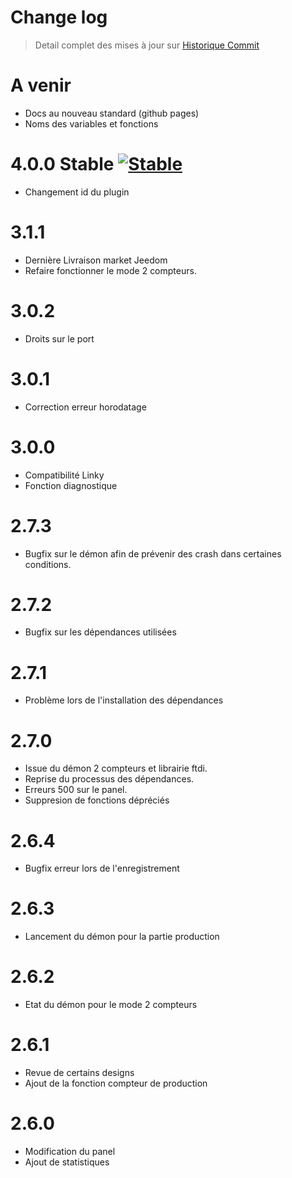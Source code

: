 Change log
==========

> Detail complet des mises à jour sur [Historique
> Commit](https://github.com/NextDom/plugin-teleinfo/commits/master)

A venir
=====
- Docs au nouveau standard (github pages)
- Noms des variables et fonctions

4.0.0 Stable [![Stable](https://img.shields.io/badge/version-stable-brightgreen.svg?longCache=true&style=flat-square)](https://github.com/NextDom/plugin-teleinfo/releases)
=====
- Changement id du plugin

3.1.1
=====
- Dernière Livraison market Jeedom
- Refaire fonctionner le mode 2 compteurs.

3.0.2
=====
- Droits sur le port

3.0.1
=====
- Correction erreur horodatage

3.0.0
=====
- Compatibilité Linky
- Fonction diagnostique

2.7.3
=====
- Bugfix sur le démon afin de prévenir des crash dans certaines conditions.

2.7.2
=====
- Bugfix sur les dépendances utilisées

2.7.1
=====
- Problème lors de l'installation des dépendances

2.7.0
=====
- Issue du démon 2 compteurs et librairie ftdi.
- Reprise du processus des dépendances.
- Erreurs 500 sur le panel.
- Suppresion de fonctions dépréciés

2.6.4
=====
- Bugfix erreur lors de l'enregistrement

2.6.3
=====
- Lancement du démon pour la partie production

2.6.2
=====
- Etat du démon pour le mode 2 compteurs

2.6.1
=====
- Revue de certains designs
- Ajout de la fonction compteur de production

2.6.0
=====
- Modification du panel
- Ajout de statistiques
